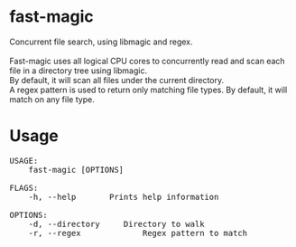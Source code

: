 # fast-magic
Concurrent file search, using libmagic and regex. <br>
<br>
Fast-magic uses all logical CPU cores to concurrently read and scan each file in a directory tree using libmagic.<br>
By default, it will scan all files under the current directory.<br>
A regex pattern is used to return only matching file types. By default, it will match on any file type.<br>

# Usage
<pre>
USAGE:
    fast-magic [OPTIONS]

FLAGS:
    -h, --help       Prints help information

OPTIONS:
    -d, --directory <directory>    Directory to walk
    -r, --regex <regex>            Regex pattern to match
</pre>
